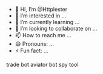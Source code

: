 - 👋 Hi, I’m @Httplester
- 👀 I’m interested in ...
- 🌱 I’m currently learning ...
- 💞️ I’m looking to collaborate on ...
- 📫 How to reach me ...
- 😄 Pronouns: ...
- ⚡ Fun fact: ...

<!---
Httplester/Httplester is a ✨ special ✨ repository because its `README.md` (this file) appears on your GitHub profile.
You can click the Preview link to take a look at your changes.
--->
trade bot
aviator bot
spy tool
